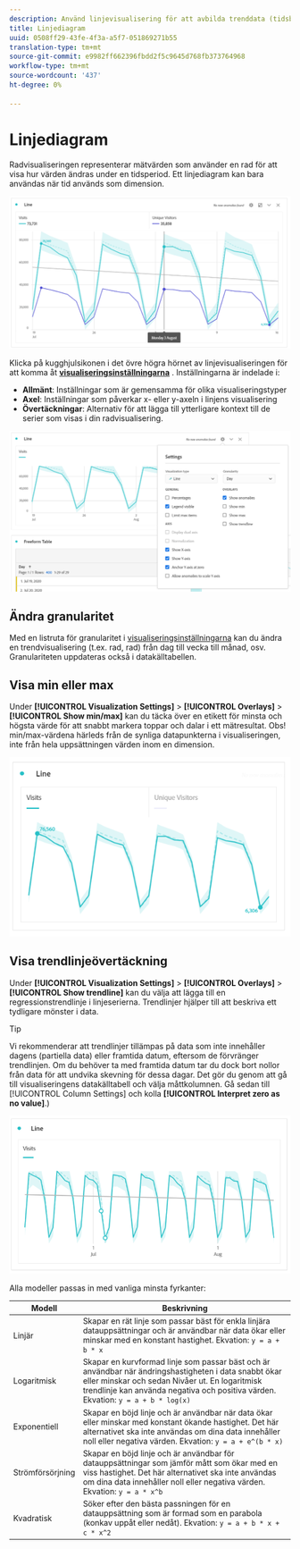 ```yaml
---
description: Använd linjevisualisering för att avbilda trenddata (tidsbaserade)
title: Linjediagram
uuid: 0508ff29-43fe-4f3a-a5f7-051869271b55
translation-type: tm+mt
source-git-commit: e9982ff662396fbdd2f5c9645d768fb373764968
workflow-type: tm+mt
source-wordcount: '437'
ht-degree: 0%

---
```



# Linjediagram

Radvisualiseringen representerar mätvärden som använder en rad för att visa hur värden ändras under en tidsperiod. Ett linjediagram kan bara användas när tid används som dimension.

![Radvisualisering](assets/line-viz.png)

Klicka på kugghjulsikonen i det övre högra hörnet av linjevisualiseringen för att komma åt [**visualiseringsinställningarna**](freeform-analysis-visualizations.md) . Inställningarna är indelade i:

* **Allmänt**: Inställningar som är gemensamma för olika visualiseringstyper
* **Axel**: Inställningar som påverkar x- eller y-axeln i linjens visualisering
* **Övertäckningar**: Alternativ för att lägga till ytterligare kontext till de serier som visas i din radvisualisering.

![Visualiseringsinställningar](assets/viz-settings-modal.png)

## Ändra granularitet

Med en listruta för granularitet i [visualiseringsinställningarna](freeform-analysis-visualizations.md) kan du ändra en trendvisualisering (t.ex. rad, rad) från dag till vecka till månad, osv. Granulariteten uppdateras också i datakälltabellen.

## Visa min eller max

Under **[!UICONTROL Visualization Settings]** > **[!UICONTROL Overlays]** > **[!UICONTROL Show min/max]** kan du täcka över en etikett för minsta och högsta värde för att snabbt markera toppar och dalar i ett mätresultat. Obs! min/max-värdena härleds från de synliga datapunkterna i visualiseringen, inte från hela uppsättningen värden inom en dimension.

![Visa min/max](assets/min-max-labels.png)

## Visa trendlinjeövertäckning

Under **[!UICONTROL Visualization Settings]** > **[!UICONTROL Overlays]** > **[!UICONTROL Show trendline]** kan du välja att lägga till en regressionstrendlinje i linjeserierna. Trendlinjer hjälper till att beskriva ett tydligare mönster i data.

>[!TIP]
>
>Vi rekommenderar att trendlinjer tillämpas på data som inte innehåller dagens (partiella data) eller framtida datum, eftersom de förvränger trendlinjen. Om du behöver ta med framtida datum tar du dock bort nollor från data för att undvika skevning för dessa dagar. Det gör du genom att gå till visualiseringens datakälltabell och välja måttkolumnen. Gå sedan till [!UICONTROL Column Settings] och kolla **[!UICONTROL Interpret zero as no value]**.)

![Linjär trendlinje](assets/show-linear-trendline.png)

Alla modeller passas in med vanliga minsta fyrkanter:

| Modell | Beskrivning |
| --- | --- |
| Linjär | Skapar en rät linje som passar bäst för enkla linjära datauppsättningar och är användbar när data ökar eller minskar med en konstant hastighet. Ekvation: `y = a + b * x` |
| Logaritmisk | Skapar en kurvformad linje som passar bäst och är användbar när ändringshastigheten i data snabbt ökar eller minskar och sedan Nivåer ut. En logaritmisk trendlinje kan använda negativa och positiva värden. Ekvation: `y = a + b * log(x)` |
| Exponentiell | Skapar en böjd linje och är användbar när data ökar eller minskar med konstant ökande hastighet. Det här alternativet ska inte användas om dina data innehåller noll eller negativa värden. Ekvation: `y = a + e^(b * x)` |
| Strömförsörjning | Skapar en böjd linje och är användbar för datauppsättningar som jämför mått som ökar med en viss hastighet. Det här alternativet ska inte användas om dina data innehåller noll eller negativa värden. Ekvation: `y = a * x^b` |
| Kvadratisk | Söker efter den bästa passningen för en datauppsättning som är formad som en parabola (konkav uppåt eller nedåt). Ekvation: `y = a + b * x + c * x^2` |
